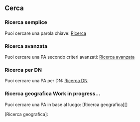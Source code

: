 ## Cerca

### Ricerca semplice

Puoi cercare una parola chiave: [Ricerca][]

### Ricerca avanzata

Puoi cercare una PA secondo criteri avanzati: [Ricerca avanzata][]

### Ricerca per DN

Puoi cercare una PA per DN: [Ricerca DN][]

### Ricerca geografica <span class="inprogress">Work in progress…</span>

Puoi cercare una PA in base al luogo: [Ricerca geografica][]

  [Ricerca]: /simple-search-form.html
  [Ricerca avanzata]: /advanced-search-form.html
  [Ricerca DN]: /dn-search-form.html
  [Ricerca geografica]: 
